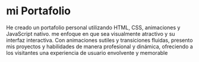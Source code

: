 #  mi Portafolio
 He creado un portafolio personal utilizando HTML, CSS, animaciones y JavaScript nativo. me enfoque en que sea visualmente atractivo y su interfaz interactiva. Con animaciones sutiles y transiciones fluidas, presento mis proyectos y habilidades de manera profesional y dinámica, ofreciendo a los visitantes una experiencia de usuario envolvente y memorable
